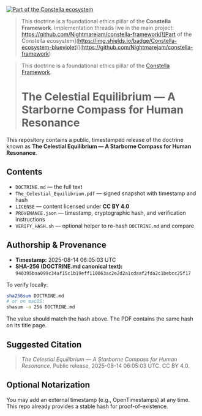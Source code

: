[![Part of the Constella ecosystem](https://img.shields.io/badge/Constella-ecosystem-blueviolet)](https://github.com/Nightmarejam/constella-framework)

> This doctrine is a foundational ethics pillar of the **Constella Framework**.
> Implementation threads live in the main project: https://github.com/Nightmarejam/constella-framework[![Part of the Constella ecosystem](https://img.shields.io/badge/Constella-ecosystem-blueviolet)](https://github.com/Nightmarejam/constella-framework)

> This doctrine is a foundational ethics pillar of the [Constella Framework](https://github.com/Nightmarejam/constella-framework).
> # The Celestial Equilibrium — A Starborne Compass for Human Resonance

This repository contains a public, timestamped release of the doctrine known as **The Celestial Equilibrium — A Starborne Compass for Human Resonance**.

## Contents
- `DOCTRINE.md` — the full text
- `The_Celestial_Equilibrium.pdf` — signed snapshot with timestamp and hash
- `LICENSE` — content licensed under **CC BY 4.0**
- `PROVENANCE.json` — timestamp, cryptographic hash, and verification instructions
- `VERIFY_HASH.sh` — optional helper to re-hash `DOCTRINE.md` and compare

## Authorship & Provenance
- **Timestamp:** 2025-08-14 06:05:03 UTC
- **SHA-256 (DOCTRINE.md canonical text):** `940395baa099c34af15c1b19eff110063ac2e2d2a1cdaaf2fda2c1bebcc25f17`

To verify locally:
```bash
sha256sum DOCTRINE.md
# or on macOS:
shasum -a 256 DOCTRINE.md
```

The value should match the hash above. The PDF contains the same hash on its title page.

## Suggested Citation
> *The Celestial Equilibrium — A Starborne Compass for Human Resonance.* Public release, 2025-08-14 06:05:03 UTC. CC BY 4.0.

## Optional Notarization
You may add an external timestamp (e.g., OpenTimestamps) at any time. This repo already provides a stable hash for proof-of-existence.
